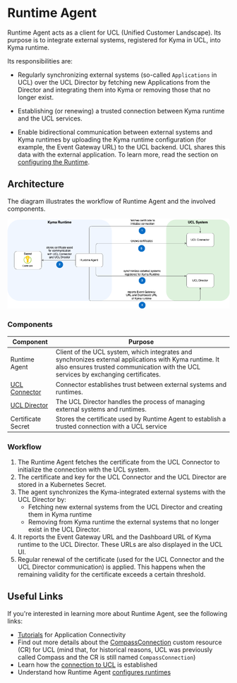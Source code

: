 # Runtime Agent

Runtime Agent acts as a client for UCL (Unified Customer Landscape). Its purpose is to integrate external systems, registered for Kyma in UCL, into Kyma runtime.

Its responsibilities are:

- Regularly synchronizing external systems (so-called `Applications` in UCL) over the UCL Director by fetching new Applications from the Director and integrating them into Kyma or removing those that no longer exist.

- Establishing (or renewing) a trusted connection between Kyma runtime and the UCL services.
- Enable bidirectional communication between external systems and Kyma runtimes by uploading the Kyma runtime configuration (for example, the Event Gateway URL) to the UCL backend. UCL shares this data with the external application. To learn more, read the section on [configuring the Runtime](./03-20-configuring-runtime.md).

## Architecture

The diagram illustrates the workflow of Runtime Agent and the involved components.

![Runtime Agent architecture](../../assets/agent-architecture.png)

### Components

|Component|Purpose|
|--|--|
|Runtime Agent|Client of the UCL system, which integrates and synchronizes external applications with Kyma runtime. It also ensures trusted communication with the UCL services by exchanging certificates.|
|[UCL Connector](https://github.com/kyma-incubator/compass/blob/main/docs/connector/02-01-connector-service.md)|Connector establishes trust between external systems and runtimes.|
|[UCL Director](https://github.com/kyma-incubator/compass/blob/master/docs/compass/02-01-components.md#director)|The UCL Director handles the process of managing external systems and runtimes.|
|Certificate Secret|Stores the certificate used by Runtime Agent to establish a trusted connection with a UCL service|

### Workflow

1. The Runtime Agent fetches the certificate from the UCL Connector to initialize the connection with the UCL system.
2. The certificate and key for the UCL Connector and the UCL Director are stored in a Kubernetes Secret.
3. The agent synchronizes the Kyma-integrated external systems with the UCL Director by:
    * Fetching new external systems from the UCL Director and creating them in Kyma runtime
    * Removing from Kyma runtime the external systems that no longer exist in the UCL Director.
4. It reports the Event Gateway URL and the Dashboard URL of Kyma runtime to the UCL Director. These URLs are also displayed in the UCL UI.
5. Regular renewal of the certificate (used for the UCL Connector and the UCL Director communication) is applied. This happens when the remaining validity for the certificate exceeds a certain threshold.

## Useful Links

If you're interested in learning more about Runtime Agent, see the following links:

- [Tutorials](./tutorials/README.md) for Application Connectivity
- Find out more details about the [CompassConnection](../../resources/04-20-compassconnection.md) custom resource (CR) for UCL (mind that, for historical reasons, UCL was previously called Compass and the CR is still named `CompassConnection`)
- Learn how the [connection to UCL](./03-10-ucl-connection.md) is established
- Understand how Runtime Agent [configures runtimes](./03-20-configuring-runtime.md)

